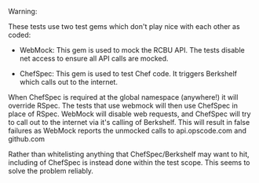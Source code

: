 Warning:

These tests use two test gems which don't play nice with each other as coded:

* WebMock: This gem is used to mock the RCBU API.  The tests disable net access to ensure all API calls are mocked.

* ChefSpec: This gem is used to test Chef code.  It triggers Berkshelf which calls out to the internet.

When ChefSpec is required at the global namespace (anywhere!) it will override RSpec.
The tests that use webmock will then use ChefSpec in place of RSpec.
WebMock will disable web requests, and ChefSpec will try to call out to the internet via it's calling of Berkshelf.
This will result in false failures as WebMock reports the unmocked calls to api.opscode.com and github.com

Rather than whitelisting anything that ChefSpec/Berkshelf may want to hit, including of ChefSpec is instead done within the test scope.
This seems to solve the problem reliably.